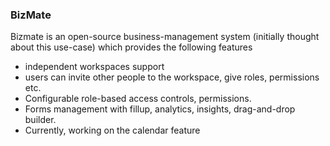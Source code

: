 ### BizMate

Bizmate is an open-source business-management system (initially thought about this use-case) which provides the following features
- independent workspaces support
- users can invite other people to the workspace, give roles, permissions etc.
- Configurable role-based access controls, permissions.
- Forms management with fillup, analytics, insights, drag-and-drop builder.
- Currently, working on the calendar feature
